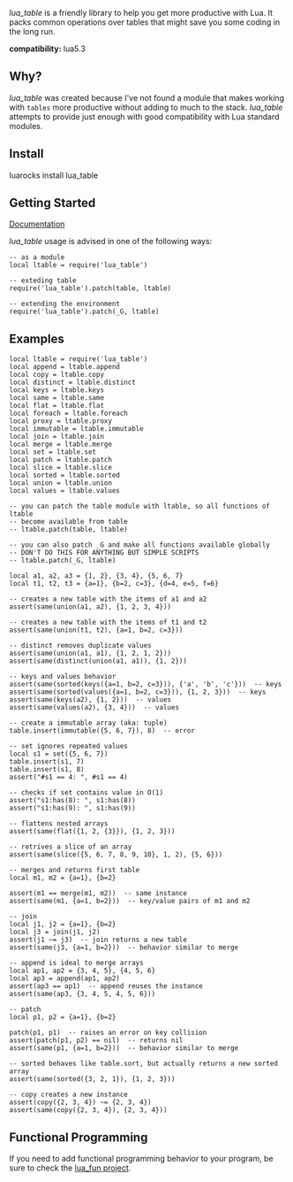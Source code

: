 *lua_table* is a friendly library to help you get more productive with Lua. It packs
common operations over tables that might save you some coding in the long run.

**compatibility:** lua5.3

## Why?

*lua_table* was created because I've not found a module that makes working
with `tables` more productive without adding to much to the stack. *lua_table*
attempts to provide just enough with good compatibility with Lua standard modules.

## Install

luarocks install lua_table

## Getting Started

[Documentation](https://italomaia.github.io/lua_table/)

*lua_table* usage is advised in one of the following ways:

```
-- as a module
local ltable = require('lua_table')

-- exteding table
require('lua_table').patch(table, ltable)

-- extending the environment
require('lua_table').patch(_G, ltable)
```

## Examples

```
local ltable = require('lua_table')
local append = ltable.append
local copy = ltable.copy
local distinct = ltable.distinct
local keys = ltable.keys
local same = ltable.same
local flat = ltable.flat
local foreach = ltable.foreach
local proxy = ltable.proxy
local immutable = ltable.immutable
local join = ltable.join
local merge = ltable.merge
local set = ltable.set
local patch = ltable.patch
local slice = ltable.slice
local sorted = ltable.sorted
local union = ltable.union
local values = ltable.values

-- you can patch the table module with ltable, so all functions of ltable
-- become available from table
-- ltable.patch(table, ltable)

-- you can also patch _G and make all functions available globally
-- DON'T DO THIS FOR ANYTHING BUT SIMPLE SCRIPTS
-- ltable.patch(_G, ltable)

local a1, a2, a3 = {1, 2}, {3, 4}, {5, 6, 7}
local t1, t2, t3 = {a=1}, {b=2, c=3}, {d=4, e=5, f=6}

-- creates a new table with the items of a1 and a2
assert(same(union(a1, a2), {1, 2, 3, 4}))

-- creates a new table with the items of t1 and t2
assert(same(union(t1, t2), {a=1, b=2, c=3}))

-- distinct removes duplicate values
assert(same(union(a1, a1), {1, 2, 1, 2}))
assert(same(distinct(union(a1, a1)), {1, 2}))

-- keys and values behavior
assert(same(sorted(keys({a=1, b=2, c=3})), {'a', 'b', 'c'}))  -- keys
assert(same(sorted(values({a=1, b=2, c=3})), {1, 2, 3}))  -- keys
assert(same(keys(a2), {1, 2}))  -- values
assert(same(values(a2), {3, 4}))  -- values

-- create a immutable array (aka: tuple)
table.insert(immutable({5, 6, 7}), 8)  -- error

-- set ignores repeated values
local s1 = set({5, 6, 7})
table.insert(s1, 7)
table.insert(s1, 8)
assert("#s1 == 4: ", #s1 == 4)

-- checks if set contains value in O(1)
assert("s1:has(8): ", s1:has(8))
assert("s1:has(9): ", s1:has(9))

-- flattens nested arrays
assert(same(flat({1, 2, {3}}), {1, 2, 3}))

-- retrives a slice of an array
assert(same(slice({5, 6, 7, 8, 9, 10}, 1, 2), {5, 6}))

-- merges and returns first table
local m1, m2 = {a=1}, {b=2}

assert(m1 == merge(m1, m2))  -- same instance
assert(same(m1, {a=1, b=2}))  -- key/value pairs of m1 and m2

-- join
local j1, j2 = {a=1}, {b=2}
local j3 = join(j1, j2)
assert(j1 ~= j3)  -- join returns a new table
assert(same(j3, {a=1, b=2}))  -- behavior similar to merge

-- append is ideal to merge arrays
local ap1, ap2 = {3, 4, 5}, {4, 5, 6}
local ap3 = append(ap1, ap2)
assert(ap3 == ap1)  -- append reuses the instance
assert(same(ap3, {3, 4, 5, 4, 5, 6}))

-- patch
local p1, p2 = {a=1}, {b=2}

patch(p1, p1)  -- raises an error on key collision
assert(patch(p1, p2) == nil)  -- returns nil
assert(same(p1, {a=1, b=2}))  -- behavior similar to merge

-- sorted behaves like table.sort, but actually returns a new sorted array
assert(same(sorted({3, 2, 1}), {1, 2, 3}))

-- copy creates a new instance
assert(copy({2, 3, 4}) ~= {2, 3, 4})
assert(same(copy({2, 3, 4}), {2, 3, 4}))
```

## Functional Programming

If you need to add functional programming behavior to your program,
be sure to check the [lua_fun project](https://github.com/italomaia/lua_fun).
